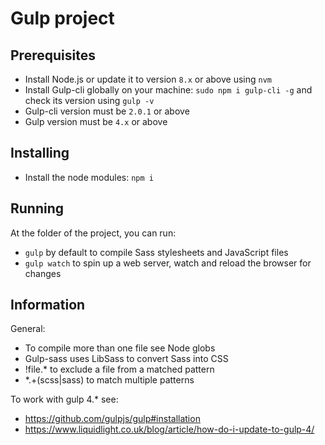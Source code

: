 # Gulp project

## Prerequisites

- Install Node.js or update it to version ```8.x``` or above using ```nvm```
- Install Gulp-cli globally on your machine: ```sudo npm i gulp-cli -g``` and check its version using ```gulp -v```
- Gulp-cli version must be ```2.0.1``` or above
- Gulp version must be ```4.x``` or above

## Installing

- Install the node modules: ```npm i```

## Running

At the folder of the project, you can run:
- ```gulp``` by default to compile Sass stylesheets and JavaScript files
- ```gulp watch``` to spin up a web server, watch and reload the browser for changes

## Information

General:
- To compile more than one file see Node globs
- Gulp-sass uses LibSass to convert Sass into CSS
- !file.* to exclude a file from a matched pattern
- *.+(scss|sass) to match multiple patterns

To work with gulp 4.* see:
- https://github.com/gulpjs/gulp#installation
- https://www.liquidlight.co.uk/blog/article/how-do-i-update-to-gulp-4/

